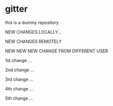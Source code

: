 # gitter
this is a  dummy repository


NEW CHANGES LOCALLY...

NEW CHANGES REMOTELY

NEW NEW NEW CHANGE FROM DIFFERENT USER

1st change ...

2nd change ...

3rd change ...

4th change ...

5th change ...
